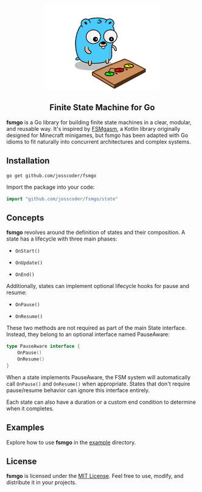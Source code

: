 <p align="center">
  <img src="/images/logo.png" alt="fsmgo logo" width="300"/>
</p>

<h2 align="center">Finite State Machine for Go</h2>

**fsmgo** is a Go library for building finite state machines in a clear, modular, and reusable way. It's inspired by [FSMgasm](https://github.com/Minikloon/FSMgasm), a Kotlin library originally designed for Minecraft minigames, but fsmgo has been adapted with Go idioms to fit naturally into concurrent architectures and complex systems.


## Installation

```shell
go get github.com/josscoder/fsmgo
```

Import the package into your code:

```go
import "github.com/josscoder/fsmgo/state"
```

## Concepts
**fsmgo** revolves around the definition of states and their composition. A state has a lifecycle with three main phases:

- `OnStart()`

- `OnUpdate()`

- `OnEnd()`

Additionally, states can implement optional lifecycle hooks for pause and resume:

- `OnPause()`

- `OnResume()`

These two methods are not required as part of the main State interface. Instead, they belong to an optional interface named PauseAware:

```go
type PauseAware interface {
    OnPause()
    OnResume()
}
```
When a state implements PauseAware, the FSM system will automatically call `OnPause()` and `OnResume()` when appropriate. States that don't require pause/resume behavior can ignore this interface entirely.

Each state can also have a duration or a custom end condition to determine when it completes.

## Examples
Explore how to use **fsmgo** in the [example](https://github.com/Josscoder/fsmgo/tree/master/example) directory.

## License
**fsmgo** is licensed under the [MIT License](./LICENSE). Feel free to use, modify, and distribute it in your projects.